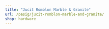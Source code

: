 ```yaml
---
title: "Jucit Romblon Marble & Granite"
url: /pasig/jucit-romblon-marble-and-granite/
shop: hardware
---
```

